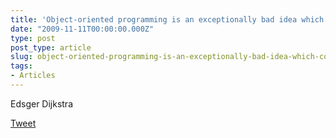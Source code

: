 ```yaml
---
title: 'Object-oriented programming is an exceptionally bad idea which could only have originated in California.'
date: "2009-11-11T00:00:00.000Z"
type: post 
post_type: article
slug: object-oriented-programming-is-an-exceptionally-bad-idea-which-could-only-have-originated-in-california
tags: 
- Articles
---
```

Edsger Dijkstra

<div style="">
  <a href="http://twitter.com/share" class="twitter-share-button" data-count="horizontal" data-text="Object-oriented programming is an exceptionally bad idea which could only have originated in California." data-url="http://brandontreb.com/object-oriented-programming-is-an-exceptionally-bad-idea-which-could-only-have-originated-in-california"  data-via="brandontreb" data-related="brandontreb:">Tweet</a>
</div>